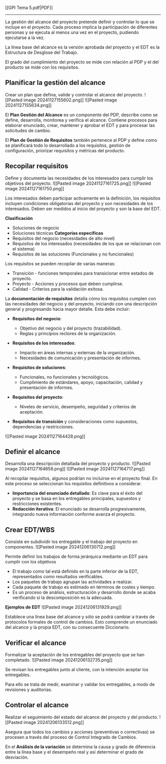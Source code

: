 [[GPI Tema 5.pdf|PDF]]
___
La gestión del alcance del proyecto pretende definir y controlar lo que se incluye en el proyecto.
Cada proceso implica la participación de diferentes personas y se ejecuta al menos una vez en el proyecto, pudiendo ejecutarse a la vez.

La línea base del alcance es la versión aprobada del proyecto y el EDT es la Estructura de Desglose del Trabajo.

El grado del cumplimiento del proyecto se mide con relación al PDP y el del producto se mide con los requisitos.

## Planificar la gestión del alcance
Crear un plan que defina, valide y controlar el alcance del proyecto.
![[Pasted image 20241127155602.png]]
![[Pasted image 20241127155634.png]]

El **Plan Gestión del Alcance** es un componente del PDP, describe como se define, desarrolla, monitorea y verifica el alcance. Contiene procesos para elaborar enunciado, crear, mantener y aprobar el EDT y para procesar las solicitudes de cambio.

El **Plan de Gestión de Requisitos** también pertenece al PDP y define como se planificará todo lo desarrollado a los requisitos, gestión de configuración, priorizar requisitos y métricas del producto.
## Recopilar requisitos
Define y documenta las necesidades de los interesados para cumplir los objetivos del proyecto.
![[Pasted image 20241127161725.png]]
![[Pasted image 20241127161750.png]]

Los interesados deben participar activamente en la definición, los requisitos incluyen condiciones obligatorias del proyecto y son necesidades de los interesados. Deben ser medidos al inicio del proyecto y son la base del EDT.

**Clasificación**
+ Soluciones de negocio
+ Soluciones técnicas
**Categorias específicas**
+ Requisitos del negocio (necesidades de alto nivel)
+ Requisitos de los interesados (necesidades de los que se relacionan con el sistema)
+ Requisitos de las soluciones (Funcionales y no funcionales)

Los requisitos se pueden recopilar de varias maneras:
+ Transición - funciones temporales para transicionar entre estados de proyecto.
+ Proyecto - Acciones y procesos que deben cumplirse.
+ Calidad - Criterios para la validación exitosa.

La **documentación de requisitos** detalla cómo los requisitos cumplen con las necesidades del negocio y del proyecto, iniciando con una descripción general y progresando hacia mayor detalle. Esta debe incluir:

+ **Requisitos del negocio**:
    - Objetivo del negocio y del proyecto (trazabilidad).
    - Reglas y principios rectores de la organización.

+ **Requisitos de los interesados**:
    - Impacto en áreas internas y externas de la organización.
    - Necesidades de comunicación y presentación de informes.

+ **Requisitos de soluciones**:
	+ Funcionales, no funcionales y tecnológicos.
	+ Cumplimiento de estándares, apoyo, capacitación, calidad y presentación de informes.

+ **Requisitos del proyecto**:  
    - Niveles de servicio, desempeño, seguridad y criterios de aceptación.

+ **Requisitos de transición** y consideraciones como supuestos, dependencias y restricciones.

![[Pasted image 20241127164428.png]]
## Definir el alcance
Desarrolla una descripción detallada del proyecto y producto.
![[Pasted image 20241127164658.png]]
![[Pasted image 20241127164717.png]]

Al recopilar requisitos, algunos podrían no incluirse en el proyecto final. En este proceso se seleccionan los requisitos definitivos a considerar.

- **Importancia del enunciado detallado**: Es clave para el éxito del proyecto y se basa en los entregables principales, supuestos y restricciones existentes.
- **Redacción iterativa**: El enunciado se desarrolla progresivamente, integrando nueva información conforme avanza el proyecto.
## Crear EDT/WBS
Consiste en subdividir los entregable y el trabajo del proyecto en componentes.
![[Pasted image 20241206130712.png]]

Permite definir los trabajos de forma jerárquica mediante un EDT para cumplir con los objetivos
+ El trabajo como tal está definido en la parte inferior de la EDT, representados como resultados verificables.
+ Los paquetes de trabajo agrupan las actividades a realizar.
+ Cada paquete de trabajo es estimado en términos de costes y tiempo.
+ Es un proceso de análisis, estructuración y desarrollo donde se acaba verificando si la descomposición es la adecuada.

**Ejemplos de EDT**
![[Pasted image 20241206131929.png]]

Establece una línea base del alcance y sólo se podrá cambiar a través de protocolos formales de control de cambios. Esto comprende un enunciado del alcance y la propia EDT, con su consecuente Diccionario.
## Verificar el alcance
Formalizar la aceptación de los entregables del proyecto que se han completado.
![[Pasted image 20241206132735.png]]

Se revisan los entregables junto al cliente, con la intención aceptar los entregables.

Para ello se trata de medir, examinar y validar los entregables, a modo de revisiones y auditorías.
## Controlar el alcance
Realizar el seguimiento del estado del alcance del proyecto y del producto.
![[Pasted image 20241206133512.png]]

Asegura que todos los cambios y acciones (preventivas o correctivas) se procesen a través del proceso de Control Integrado de Cambios.

En el **Análisis de la variación** se determina la causa y grado de diferencia entre la línea base y el desempeño real y así determinar el grado de desviación.